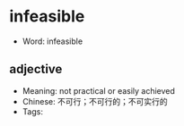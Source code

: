 # infeasible

- Word: infeasible

## adjective

- Meaning: not practical or easily achieved
- Chinese: 不可行；不可行的；不可实行的
- Tags: 

